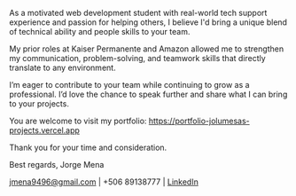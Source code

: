 As a motivated web development student with real-world tech support experience and passion for helping others, I believe I'd bring a unique blend of technical ability and people skills to your team.

My prior roles at Kaiser Permanente and Amazon allowed me to strengthen my communication, problem-solving, and teamwork skills that directly translate to any environment.

I’m eager to contribute to your team while continuing to grow as a professional. I’d love the chance to speak further and share what I can bring to your projects.

You are welcome to visit my portfolio: https://portfolio-jolumesas-projects.vercel.app

Thank you for your time and consideration.

Best regards,
Jorge Mena

jmena9496@gmail.com | +506 89138777 | [LinkedIn](https://linkedin.com/in/jolumesa)
